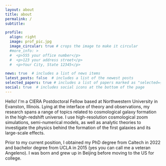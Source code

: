 ```yaml
---
layout: about
title: about
permalink: /
subtitle: 

profile:
  align: right
  image: prof_pic.jpg
  image_circular: true # crops the image to make it circular
  #more_info: >
  #  <p>555 your office number</p>
  #  <p>123 your address street</p>
  #  <p>Your City, State 12345</p>

news: true  # includes a list of news items
latest_posts: false  # includes a list of the newest posts
selected_papers: true # includes a list of papers marked as "selected={true}"
social: true  # includes social icons at the bottom of the page
---
```


Hello! I'm a CIERA Postdoctoral Fellow based at Northwestern University in Evanston, Illinois. Lying at the interface of theory and observations, my research spans a range of topics related to cosmological galaxy formation in the high-redshift universe. I use high-resolution cosmological zoom simulations, semi-numerical models, as well as analytic theories to investigate the physics behind the formation of the first galaxies and its large-scale effects. 

Prior to my current position, I obtained my PhD degree from Caltech in 2022 and bachelor degree from UCLA in 2015 (yes you can call me a veteran Angeleno). I was born and grew up in Beijing before moving to the US for college. 
